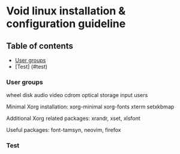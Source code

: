 # Void linux installation & configuration guideline

## Table of contents
* [User groups](#user-groups)
* [Test] (#test)


### User groups
wheel disk audio video cdrom optical storage input users

Minimal Xorg installation: xorg-minimal xorg-fonts xterm setxkbmap

Additional Xorg related packages: xrandr, xset, xlsfont 

Useful packages: font-tamsyn, neovim, firefox

### Test
